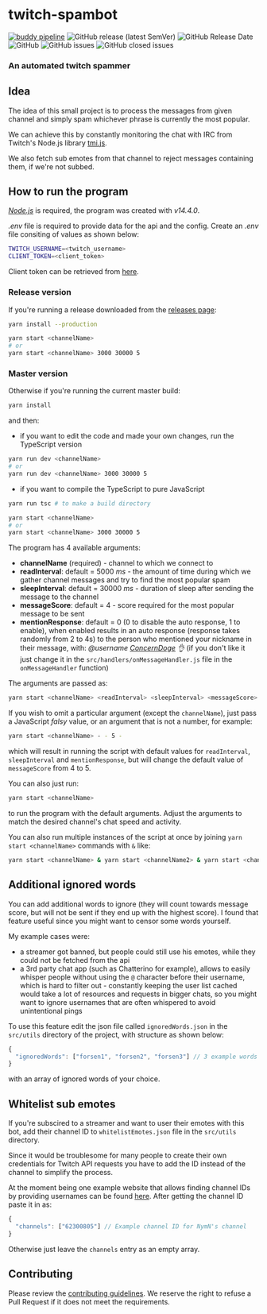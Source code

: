 # twitch-spambot

[![buddy pipeline](https://app.buddy.works/frozentear7/twitch-spambot/pipelines/pipeline/312651/badge.svg?token=67c90bad49816f04938626247f8b89bb1bbf782b583b5fc4b78a863b0d4d18df 'buddy pipeline')](https://app.buddy.works/frozentear7/twitch-spambot/pipelines/pipeline/312651)
![GitHub release (latest SemVer)](https://img.shields.io/github/v/release/FrozenTear7/twitch-spambot)
![GitHub Release Date](https://img.shields.io/github/release-date/FrozenTear7/twitch-spambot)
![GitHub](https://img.shields.io/github/license/FrozenTear7/twitch-spambot)
![GitHub issues](https://img.shields.io/github/issues-raw/FrozenTear7/twitch-spambot)
![GitHub closed issues](https://img.shields.io/github/issues-closed-raw/FrozenTear7/twitch-spambot)

### An automated twitch spammer

## Idea

The idea of this small project is to process the messages from given channel
and simply spam whichever phrase is currently the most popular.

We can achieve this by constantly monitoring the chat with IRC from Twitch's
Node.js library [tmi.js](https://github.com/tmijs).

We also fetch sub emotes from that channel to reject messages containing them,
if we're not subbed.

## How to run the program

[_Node.js_](https://nodejs.org/) is required, the program was created with _v14.4.0_.

_.env_ file is required to provide data for the api and the config.
Create an _.env_ file consiting of values as shown below:

```bash
TWITCH_USERNAME=<twitch_username>
CLIENT_TOKEN=<client_token>
```

Client token can be retrieved from [here](https://twitchapps.com/tmi/).

### Release version

If you're running a release downloaded from the [releases page](https://github.com/FrozenTear7/twitch-spambot/releases):

```bash
yarn install --production

yarn start <channelName>
# or
yarn start <channelName> 3000 30000 5
```

### Master version

Otherwise if you're running the current master build:

```bash
yarn install
```

and then:

- if you want to edit the code and made your own changes, run the TypeScript version

```bash
yarn run dev <channelName>
# or
yarn run dev <channelName> 3000 30000 5
```

- if you want to compile the TypeScript to pure JavaScript

```bash
yarn run tsc # to make a build directory

yarn start <channelName>
# or
yarn start <channelName> 3000 30000 5
```

The program has 4 available arguments:

- **channelName** (required) - channel to which we connect to
- **readInterval**: default = 5000 _ms_ - the amount of time during which we gather channel messages and try to find the most popular spam
- **sleepInterval**: default = 30000 _ms_ - duration of sleep after sending the message to the channel
- **messageScore**: default = 4 - score required for the most popular message to be sent
- **mentionResponse**: default = 0 (0 to disable the auto response, 1 to enable), when enabled results in an auto response (response takes randomly from 2 to 4s) to the person who mentioned your nickname in their message, with: _@username [ConcernDoge](https://betterttv.com/emotes/566c9f6365dbbdab32ec0532) 👌_ (if you don't like it just change it in the `src/handlers/onMessageHandler.js` file in the `onMessageHandler` function)

The arguments are passed as:

```bash
yarn start <channelName> <readInterval> <sleepInterval> <messageScore> <mentionResponse>
```

If you wish to omit a particular argument (except the `channelName`), just pass a JavaScript _falsy_ value,
or an argument that is not a number, for example:

```bash
yarn start <channelName> - - 5 -
```

which will result in running the script with default values for `readInterval`, `sleepInterval` and `mentionResponse`, but will change the default value of `messageScore` from 4 to 5.

You can also just run:

```bash
yarn start <channelName>
```

to run the program with the default arguments.
Adjust the arguments to match the desired channel's chat speed and activity.

You can also run multiple instances of the script at once by joining `yarn start <channelName>` commands with `&` like:

```bash
yarn start <channelName> & yarn start <channelName2> & yarn start <channelName3>
```

## Additional ignored words

You can add additional words to ignore (they will count towards message score, but will not be sent if they end up with the highest score).
I found that feature useful since you might want to censor some words yourself.

My example cases were:

- a streamer got banned, but people could still use his emotes, while they could not be fetched from the api
- a 3rd party chat app (such as Chatterino for example), allows to easily whisper people without using the `@` character before their username, which is hard to filter out - constantly keeping the user list cached would take a lot of resources and requests in bigger chats, so you might want to ignore usernames that are often whispered to avoid unintentional pings

To use this feature edit the json file called `ignoredWords.json` in the `src/utils` directory of the project, with structure as shown below:

```javascript
{
  "ignoredWords": ["forsen1", "forsen2", "forsen3"] // 3 example words to ignore
}
```

with an array of ignored words of your choice.

## Whitelist sub emotes

If you're subscired to a streamer and want to user their emotes with this bot, add their channel ID to `whitelistEmotes.json` file in the `src/utils` directory.

Since it would be troublesome for many people to create their own credentials for Twitch API requests you have to add the ID instead of the channel to simplify the process.

At the moment being one example website that allows finding channel IDs by providing usernames can be found [here](https://staging.streamweasels.com/support/convert-twitch-username-to-user-id/).
After getting the channel ID paste it in as:

```javascript
{
  "channels": ["62300805"] // Example channel ID for NymN's channel
}
```

Otherwise just leave the `channels` entry as an empty array.

## Contributing

Please review the [contributing guidelines](https://github.com/FrozenTear7/twitch-spambot/blob/master/CONTRIBUTING.md). We reserve the right to refuse a Pull Request if it does not meet the requirements.
